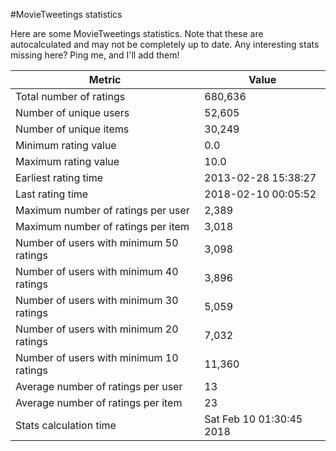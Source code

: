 #MovieTweetings statistics

Here are some MovieTweetings statistics. Note that these are autocalculated and may not be completely up to date. Any interesting stats missing here? Ping me, and I'll add them!

Metric | Value
--- | ---
Total number of ratings                 | 680,636
Number of unique users                  | 52,605
Number of unique items                  | 30,249
Minimum rating value                    | 0.0
Maximum rating value                    | 10.0
Earliest rating time                    | 2013-02-28 15:38:27
Last rating time                        | 2018-02-10 00:05:52
Maximum number of ratings per user      | 2,389
Maximum number of ratings per item      | 3,018
Number of users with minimum 50 ratings | 3,098
Number of users with minimum 40 ratings | 3,896
Number of users with minimum 30 ratings | 5,059
Number of users with minimum 20 ratings | 7,032
Number of users with minimum 10 ratings | 11,360
Average number of ratings per user      | 13
Average number of ratings per item      | 23
Stats calculation time                  | Sat Feb 10 01:30:45 2018

